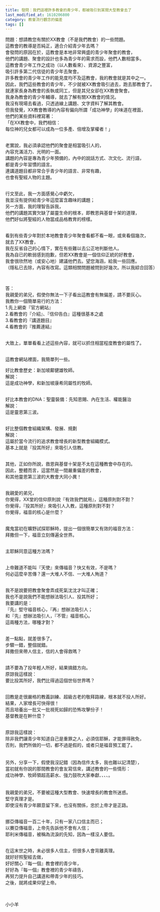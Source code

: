```yaml
---
title: 發問：我們這裡許多教會的青少年，都被吸引到某間大型教會去了
last_modified_at: 1610206800
category: 教會流行觀念的偏差
tags: []
---
```


<p>問題：想請教您有關於XX教會（不是我們教會）的一些問題。<br>
這教會的教導是否純正，適合介紹青少年去嗎？<br>
會發問的原因在於，這教會是本地非常興盛的青少年聚會的教會，<br>
他們的講題、聚會的設計也多為青少年的需求而設，他們人數相當多。<br>
這教會青少年工作之成功（以人數看來）、資源之豐富，<br>
吸引許多第二代信徒的青少年去聚會。<br>
許多教會的青少年工作的能見度均不及這教會，我的教會就是其中之一。<br>
因此，我們這些教會的青少年，不少就被XX教會吸引過去，跑去那教會了。<br>
就連家長身為教會的長執或同工，但是其兒女卻在XX教會聚會。<br>
我身為教會的青少年輔導，就去了解有關XX教會的情況。<br>
我沒有現場去看過，只透過線上講題、文字資料了解其教會。<br>
但我發覺，XX教會教導的內容有偏向所謂「成功神學」的味道在裡面，<br>
他們的某些資料裡寫著：<br>
「在XX教會中，我們相信：<br>
每位神的兒女都可以成為一位多產、倍增及掌權者！」</p>

<p><br>
老實說，我必須承認他們的聚會是相當吸引人的，<br>
內容充滿活力、光明的一面。<br>
講題的內容是專為青少年預備的，內中的說話方式、次文化、流行語，<br>
都是青少年習慣的語言。<br>
連講道題目都非常合乎青少年的語言、非常有趣，<br>
也會有聖經人物的主題。</p>

<p><br>
行文至此，我一方面感覺心中虧欠，<br>
我並沒有提供給青少年這麼富含趣味的講題；<br>
另一方面，我的理智告訴我，<br>
他們的講題其實欠缺了屬靈生命的根本，即教恩與基督十架的道理，<br>
他們好似將聖經的人物當成品格教育的榜樣。</p>

<p><br>
看到有些青少年對於本地教會青少年聚會看都不看一眼，或來看個幾次，<br>
就去了XX教會，<br>
我在反省自己的心情下，實在有些難以去公正地判斷他人。<br>
我為自已的軟弱感到抱歉，但若XX教會是一個信仰正統的好教會，<br>
我會很欣然地（或安心地）建議他們去。望您海涵，給我一些回應。<br>
（隱私已去除，內容有改寫。這類相關問題被問到好幾次。所以我綜合回答）</p>

<p>&nbsp;</p>

<p>答：<br>
我親愛的弟兄，假使你無法一下子看出這教會有無偏差，請不要灰心。<br>
我教你一個簡單易行的方法：<br>
1.先上網查『官方網站』<br>
2.看教會的『介紹』、『信仰告白』這種很基本之處<br>
3.看教會的『講道題目』<br>
4.看教會的『推薦連結』</p>

<p><br>
大致上，單單看看上述這些內容，就可以抓住相當程度教會的屬性了。</p>

<p><br>
這教會網站裡面，我簡單列一些。</p>

<p>好比教會歷史：新加坡鄺健雄牧師。<br>
解說：<br>
這是成功神學，和新加坡康希同屬性的牧師。</p>

<p><br>
好比本教會的DNA：聖靈裝備：先知恩賜、內在生活、權能醫治<br>
解說：<br>
這是靈恩第三波。</p>

<p><br>
好比整個教會組織架構、發展、規劃<br>
解說：<br>
這屬於當今流行的追求教會增長的新型教會組織模式。<br>
基本上就是『投其所好』來吸引人信教。</p>

<p><br>
其他，正如你所說，救恩與基督十架是不太在這種教會中存在的。<br>
因此，整體而言，這當然是一間嚴重偏差的教會，<br>
和其他靈恩第三波的大教會大同小異！</p>

<p><br>
我親愛的弟兄，<br>
你覺得，XX堂的信仰原則說『有效我們就用』，這種原則對不對？<br>
你覺得，『投其所好』來吸引人入教，這種原則對不對？<br>
你覺得，福音的核心是什麼？</p>

<p><br>
魔鬼當初在曠野試探耶穌時，提出一個很簡單又有效的福音方法：<br>
拜撒但一下，福音立刻傳遍全世界。</p>

<p><br>
主耶穌同意這種方法嗎？</p>

<p><br>
上帝難道不能叫『天使』來傳福音？快又有效，不是嗎？<br>
何必這麼辛苦傳？還一大堆人不信、一大堆人殉道？</p>

<p><br>
我不是說要把教會聚會弄成死氣沈沈才叫正確；<br>
我也不是說我們不能想辦法吸引人、投其所好；<br>
我要講的是：<br>
『先』堅守福音核心，『再』想辦法吸引人；<br>
和『先』想辦法吸引人，『不管』福音核心。<br>
這兩種方法，哪種才對？<br>
&nbsp;</p>

<p>差一點點，就差很多了。<br>
步驟一錯，整個就錯。<br>
拜撒但來帶人信主，信的人會得救嗎？<br>
&nbsp;</p>

<p>請不要為了投年輕人所好，結果搞錯方向。<br>
原諒我這樣說：<br>
要比投其所好，我們比得過這個世俗世界嗎？<br>
&nbsp;</p>

<p>回教是走很嚴格的教義訓練、超級古老的敬拜路線，根本就不投人所好。<br>
結果，人家增長可快得很！<br>
而且培養出一批又一批視死如歸的恐怖攻擊份子！<br>
基督教是在幹什麼？<br>
&nbsp;</p>

<p>原諒我這樣說：<br>
除非我們讓青少年知道自己是重罪之人，必須信耶穌，才能罪得赦免，<br>
否則，我們所做的一切，都不過是假的，或者只是福音預工罷了。<br>
&nbsp;<br>
&nbsp;<br>
另外，分享一下，假使我沒記錯（因為信件太多，我也難以記清楚），<br>
當初就有你說的那間教會的會友寫信來，講述教會的一些情形：<br>
成功神學、牧師領超高薪水、強力鼓吹大家奉獻、、、、。<br>
&nbsp;<br>
&nbsp;<br>
我親愛的弟兄，不要被這種大型教會、快速增長的教會所迷惑。<br>
堅守真理才是。<br>
即使沒有青少年願意留下來，也沒有關係，忠於上帝才是正路。<br>
&nbsp;</p>

<p>挪亞傳福音一百二十年，只有一家八口信主而已；<br>
以賽亞傳福音，上帝先告訴他不會有人信；<br>
耶利米傳福音，被稱為流淚的先知，因為一樣沒人要信。<br>
&nbsp;</p>

<p>在這末世之時，未必很多人信主，但很多人會背離真理。<br>
就好好照聖經去做，<br>
好好關心『每一個』教會裡的青少年，<br>
好好為『每一個』教會裡的青少年禱告，<br>
再努力提升自己講道和帶青少年的技巧。<br>
之後，就將成果仰望上帝。<br>
&nbsp;<br>
&nbsp;</p>

<p>小小羊</p>


